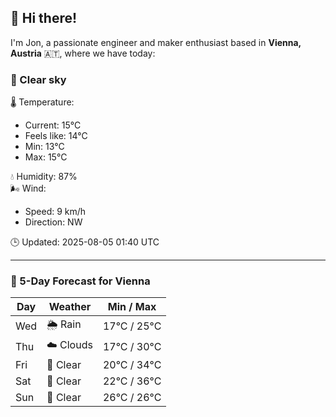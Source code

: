 ## 👋 Hi there!

I'm Jon, a passionate engineer and maker enthusiast based in **Vienna, Austria** 🇦🇹, where we have today:

### 🌙 Clear sky 

🌡️ Temperature: 
* Current: 15°C
* Feels like: 14°C
* Min: 13°C 
* Max: 15°C  

💧 Humidity: 87%  
🌬️ Wind: 
* Speed: 9 km/h 
* Direction: NW  

🕒 Updated: 2025-08-05 01:40 UTC

---

### 📅 5-Day Forecast for Vienna

| Day | Weather | Min / Max |
|-----|---------|------------|
| Wed | 🌦️ Rain | 17°C / 25°C |
| Thu | ☁️ Clouds | 17°C / 30°C |
| Fri | 🌙 Clear | 20°C / 34°C |
| Sat | 🌙 Clear | 22°C / 36°C |
| Sun | 🌙 Clear | 26°C / 26°C |
